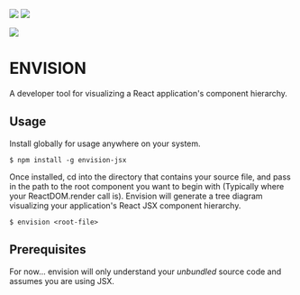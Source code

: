 ![](https://travis-ci.org/jeshicawang/envision-jsx.svg?branch=master) ![](https://badge.fury.io/js/envision-jsx.svg)

![](http://g.recordit.co/JMZWz74YRt.gif)

# ENVISION 
A developer tool for visualizing a React application's component hierarchy.

## Usage
Install globally for usage anywhere on your system.

    $ npm install -g envision-jsx
    
Once installed, cd into the directory that contains your source file, and pass in the path to the root component you want to begin with (Typically where your ReactDOM.render call is). Envision will generate a tree diagram visualizing your application's React JSX component hierarchy.

    $ envision <root-file>

## Prerequisites
For now... envision will only understand your *unbundled* source code and assumes you are using JSX.
